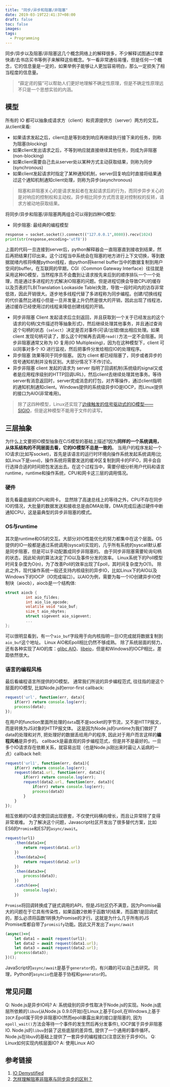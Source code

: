 ```yaml
---
title: "同步/异步和阻塞/非阻塞"
date: 2019-03-19T22:41:37+08:00
draft: false
toc: false
images:
tags: 
  - Programming
---
```


同步/异步以及阻塞/非阻塞这几个概念网络上的解释很多，不少解释试图通过举拿快递/去书店买书等例子来解释这些概念。乍一看非常通俗易懂，但是任何一个概念，它的信息量是一定的，如果举例子能够让人更加容易明白，那么一定损失了相当程度的信息量。

> “薛定谔的猫”可以帮助人们更好地理解不确定性原理，但是不确定性原理远不只是一个思想实验的内涵。

## 模型

所有的 IO 都可以抽象成请求方（client）和资源提供方（server）两方的交互。从client来看:

-   如果请求发起之后，client总是等到收到响应再继续执行接下来的任务，则称为阻塞(blocking)
-   如果client发出请求之后，不等到响应就直接继续其他任务，则成为非阻塞(non-blocking)
-   如果client需要自己去从server处以某种方式主动获取结果，则称为同步(synchronous)
-   如果client发起请求时指定了某种通知机制，server回复响应时直接将结果通过这个通知机制通知client处理，则称为异步(asynchronous)

> 阻塞和非阻塞关心的是请求发起者在发起请求后的行为，而同步异步关心的是对响应的控制权和主动权。异步相比同步方式而言是对控制权的反转，请求方被动地获取结果。

将同步/异步和阻塞/非阻塞两两组合可以得到四种IO模型:

-   同步阻塞: 最经典的编程模型

```python
response = socket.socket().connect(("127.0.0.1",8080)).recv(1024)
print(str(response,encoding='utf8'))
```

上面的代码一旦连接到server后，python解释器会一直阻塞直到接收到结果，然后再把结果打印出来。这个过程当中系统会在阻塞的地方进行上下文切换，等到数据就绪内核将唤醒python线程，由python将kernel buffer当中的数据复制到用户空间的buffer。在互联网的早期，CGI（Common Gateway Interface）往往就是采用这种IO模型，当然程序员不会蠢到让请求按先来后到的顺序排队一个一个处理，而是通过多进程的方式解决IO阻塞的问题。但是进程切换会导致CPU的缓存以及页表的TLB(Translation Lookaside Table)失效，导致一段时间内的访存非常低效，因此开销很大。逐步地多线程代替了多进程称为同步编程。创建/切换线程的代价虽然比进程小但是一旦并发量上升仍然是很大的开销，因此出现了线程池，通过缓存已经使用过的线程来降低创建线程的开销。

-   同步非阻塞 Client 发起请求后立刻返回，并且获取到一个关于已经发出的这个请求的句柄(文件描述符等抽象形式)，然后继续处理其他事务，并且通过查询这个句柄的状态（`select`）决定是否对事件(可读/出错)做出相应处理。如果 client 发现句柄可读了，那么这个时候再去调用`read()`方法一定不会阻塞。同步非阻塞通常又称为 IO 复用(IO Multiplexing)，因为在这种模型下，client 可以同事对多个 IO 进行监视，然后把事件分发给相应IO的处理程序。
-   异步阻塞 效果等同于同步阻塞。 因为 client 都已经阻塞了，同步或者异步的信号通知机制并没有区别。大部分情况下不作讨论。
-   异步非阻塞 client 发起的请求为 server 指明了回调机制(系统级的signal又或者是应用程序级别的HTTP回调URL)，然后client去继续处理其他事务。等待server有消息返回时，server完成消息的打包，对齐等操作，通过client指明的通知机制通知client。Windows提供的系统级异步IO是IOCP，而Linux提供的接口为AIO(非常难用)。
    

> 除了这四种模型，Linux还实现了[边缘触发的信号驱动式的IO模型——SIGIO](http://davmac.org/davpage/linux/async-io.html#sigio)，但是这种模型不能用于文件的读写。

## 三层抽象

为什么上文要把IO模型抽象在C/S模型的基础上描述?因为**同样的一个系统调用，从体系结构的不同层面去看，它的IO模型不总是一致的**。 当用户的程序发起一个IO请求(比如写socket)，首先是该语言的运行时环境向操作系统发起系统调用(比如Linux下是`send`)，操作系统将需要发送的缓冲区复制到网卡的FIFO，网卡会自行选择合适的时间把包发送出去。在这个过程当中，需要仔细分析用户代码和语言runtime，runtime和操作系统，CPU和网卡这三层的调用情况。

### 硬件

首先看最底层的CPU和网卡。 显然除了高速总线上的等待之外，CPU不存在同步IO的情况，大批量的数据发送和接收总是由DMA处理，DMA完成后通过硬件中断通知CPU，这是最典型的异步非阻塞的模式。

### OS与runtime

其次是runtime和OS的交互。大部分对IO性能优化的努力都集中在这个层面。OS提供的IO一般都是通过系统调用(syscall)实现的，几乎所有系统的syscall默认都是同步阻塞，但是可以手动配置成同步非阻塞的。 由于同步非阻塞需要轮询句柄的状态，因此轮询的算法决定了IO以及事件分发的效率。 Linux系统下的Poll模型时间复杂度为O(n)，为了改善Poll的效率出现了Epoll，其时间复杂度为O(1)。 除此之外，现代操作系统一般还支持内核级别的异步IO，比如Linux下的AIO以及Windows下的IOCP（IO完成端口）。以AIO为例，需要为每一个IO创建异步IO控制块（aiocb），aiocb是一个结构体:

```c
struct aiocb {
         int aio_fildes;
         int aio_lio_opcode;
         volatile void *aio_buf;
         size_t aio_nbytes;
         struct sigevent aio_sigevent;
         ...
};
```

可以很明显看到，有一个`aio_buf`字段用于向内核指明一旦IO完成就将数据复制到`aio_buf`这个地址。 Linux AIO和Epoll相比仍然不够成熟。 除了系统层面的努力，还有各种实现了AIO的库：[glibc AIO](https://www.gnu.org/software/libc/manual/html_node/Asynchronous-I_002fO.html)、[libeio](http://software.schmorp.de/pkg/libeio.html)，但是和Windows的IOCP相比，差距依然很大。

### 语言的编程风格

最后看编程语言所提供的IO模型。 通常我们所说的异步编程范式, 往往指的是这个层面的IO模型, 比如Node.js的error-first callback:

```js
request('url', function(err, data){
    if(err) return console.log(err);
    process(data);
});
```

在用户的function里面所处理的`data`既不是socket的字节流，又不是HTTP报文，而是转换为JS对象的HTTP报文体。 这是因为Node.js的runtime为我们做好了data的处理和对齐, 把处理好的数据丢给用户的程序, 因此对于用户而言这样的**编程风格**是异步的。 callback是最直观的异步编程范式，但是并不是最好的。一旦多个IO请求存在依赖关系，就容易出现（也是Node.js刚出来时最让人诟病的一点）callback hell:

```js
request('url1', function(err, data1){
    if(err) return console.log(err);
    request(data1.url, function(err, data2){
        if(err) return console.log(err);
        request(data2.url, function(err, data3){
            if(err) return console.log(err);
            process(data3)
        }
    }
});
```

相互依赖的IO请求使回调出现嵌套，不仅使代码横向增长，而且让异常除了变得非常艰难。 为了解决这个问题，Javascript社区开发出了很多替代方案，比如ES6的`Promise`和ES7的`async/await`。

```js
request(url1)
    .then(data1=>{
        return request(data1.url)    
    })
    .then(data2=>{
        return request(data2.url)    
    })
    .then(data3=>{
        process(data3);
    })
    .catch(e=>{
        console.log(e);
    })
```

`Promise`将回调转换成了链式调用的API，但是JS社区仍不满意，因为Promise最大的问题在于它具有传染性，如果函数2依赖于函数1的结果，而函数1是回调式的，那么必须将函数1转换为Promise的才行。这就是为什么几乎所有的JS Promise库都自带了`promisify`功能。因此又开发出了`async/await`

```js
(async()=>{
    let data1 = await request(url1);
    let data2 = await request(data1.url);
    let data3 = await request(data2.url);
    process(data3);
})();
```

JavaScript的`async/await`是基于`generator`的，有兴趣的可以自己去研究。 同理，Python的`asyncio`也是基于协程和`generator`的。

## 常见问题

Q: Node.js是异步IO吗? A: 系统级别的异步性取决于Node.js的实现。Node.js底层所依赖的`libuv`(从Node.js 0.9.0开始)在Linux上基于Epoll,在Windows上基于`IOCP`.Epoll属于同步非阻塞IO(然而epoll暴露出来的接口是阻塞的, 因为`epoll_wait()`方法会等待一个事件的发生然后再分发事件), IOCP属于异步非阻塞IO. Node.js的`libuv`封装了这些底层的差异性, 提供了一个通用的事件循环。 Node.js在libuv的基础上提供了一套异步的编程接口(注意区别于异步IO)。 Q: Linux如何实现内核层面IO? A: 使用Linux AIO

## 参考链接

1.  [IO Demystified](https://chamibuddhika.wordpress.com/2012/08/11/io-demystified/)
2.  [怎样理解阻塞非阻塞与同步异步的区别？](https://www.zhihu.com/question/19732473)